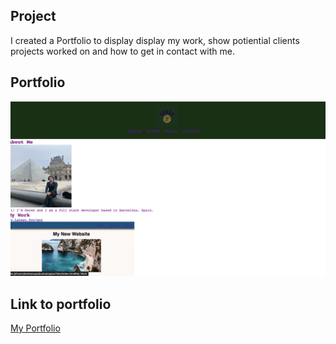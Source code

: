 ## Project
I created a Portfolio to display display my work, show potiential clients projects worked on and how to get in contact with me. 

## Portfolio 

<img src="assets/portfolio.png"><img>

## Link to portfolio 

<a href="https://dmantilla17.github.io/portfolio/">My Portfolio</a>